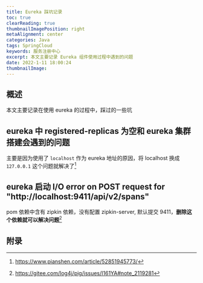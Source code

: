 ```yaml
---
title: Eureka 踩坑记录
toc: true
clearReading: true
thumbnailImagePosition: right
metaAlignment: center
categories: Java
tags: SpringCloud
keywords: 服务注册中心
excerpt: 本文主要记录 Eureka 组件使用过程中遇到的问题
date: 2022-1-11 18:00:24
thumbnailImage:
---
```


<!-- toc -->

## 概述

本文主要记录在使用 eureka 的过程中，踩过的一些坑

## eureka 中 registered-replicas 为空和 eureka 集群搭建会遇到的问题

主要是因为使用了 `localhost` 作为 eureka 地址的原因，将 localhost 换成 `127.0.0.1` 这个问题就解决了[^1]

## eureka 启动 I/O error on POST request for "http://localhost:9411/api/v2/spans"

pom 依赖中含有 zipkin 依赖，没有配置 zipkin-server, 默认提交 9411，**删除这个依赖就可以解决问题**[^2]

## 附录

[^1]: https://www.pianshen.com/article/52851945773/
[^2]: https://gitee.com/log4j/pig/issues/I161YA#note_2119281
